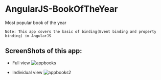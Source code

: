 # AngularJS-BookOfTheYear
Most popular book of the year 
```
Note: This app covers the basic of binding(Event binding and property binding) in AngularJS
```
## ScreenShots of this app:
- Full view
![appbooks](https://user-images.githubusercontent.com/35361302/38086406-d62bb5a0-3371-11e8-8979-73dde5fa5ef6.png)

- Individual view
![appbooks2](https://user-images.githubusercontent.com/35361302/38086418-e193cc0c-3371-11e8-961e-8b95d0f955c6.PNG)
